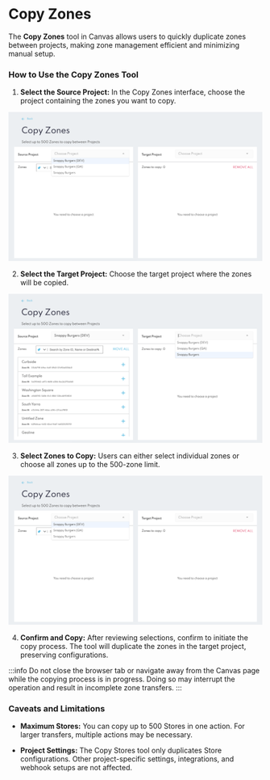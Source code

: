 Copy Zones
==========

The **Copy Zones** tool in Canvas allows users to quickly duplicate zones between projects, making zone management efficient and minimizing manual setup.

### How to Use the Copy Zones Tool

1. **Select the Source Project:** In the Copy Zones interface, choose the project containing the zones you want to copy.

![](../../assets/canvas-copy-zones-1.png)

2. **Select the Target Project:** Choose the target project where the zones will be copied.

![](../../assets/canvas-copy-zones-2.png)

3. **Select Zones to Copy:** Users can either select individual zones or choose all zones up to the 500-zone limit.

![](../../assets/canvas-copy-zones-1.png)

4. **Confirm and Copy:** After reviewing selections, confirm to initiate the copy process. The tool will duplicate the zones in the target project, preserving configurations.

:::info
Do not close the browser tab or navigate away from the Canvas page while the copying process is in progress. Doing so may interrupt the operation and result in incomplete zone transfers.
:::

### Caveats and Limitations
* **Maximum Stores:** You can copy up to 500 Stores in one action. For larger transfers, multiple actions may be necessary.

* **Project Settings:** The Copy Stores tool only duplicates Store configurations. Other project-specific settings, integrations, and webhook setups are not affected.